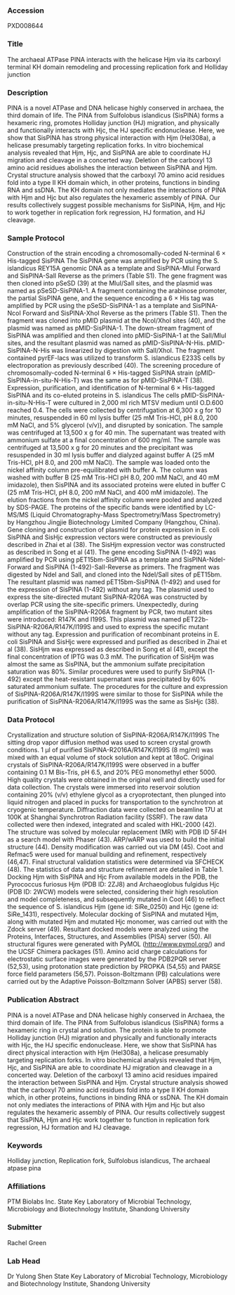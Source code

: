 ### Accession
PXD008644

### Title
The archaeal ATPase PINA interacts with the helicase Hjm via its carboxyl terminal KH domain remodeling and processing replication fork and Holliday junction

### Description
PINA is a novel ATPase and DNA helicase highly conserved in archaea, the third domain of life. The PINA from Sulfolobus islandicus (SisPINA) forms a hexameric ring, promotes Holliday junction (HJ) migration, and physically and functionally interacts with Hjc, the HJ specific endonuclease. Here, we show that SisPINA has strong physical interaction with Hjm (Hel308a), a helicase presumably targeting replication forks. In vitro biochemical analysis revealed that Hjm, Hjc, and SisPINA are able to coordinate HJ migration and cleavage in a concerted way. Deletion of the carboxyl 13 amino acid residues abolishes the interaction between SisPINA and Hjm. Crystal structure analysis showed that the carboxyl 70 amino acid residues fold into a type II KH domain which, in other proteins, functions in binding RNA and ssDNA. The KH domain not only mediates the interactions of PINA with Hjm and Hjc but also regulates the hexameric assembly of PINA. Our results collectively suggest possible mechanisms for SisPINA, Hjm, and Hjc to work together in replication fork regression, HJ formation, and HJ cleavage.

### Sample Protocol
Construction of the strain encoding a chromosomally-coded N-terminal 6 × His-tagged SisPINA The SisPINA gene was amplified by PCR using the S. islandicus REY15A genomic DNA as a template and SisPINA-MluI Forward and SisPINA-SalI Reverse as the primers (Table S1). The gene fragment was then cloned into pSeSD (39) at the MluI/SalI sites, and the plasmid was named as pSeSD-SisPINA-1. A fragment containing the arabinose promoter, the partial SisPINA gene, and the sequence encoding a 6 × His tag was amplified by PCR using the pSeSD-SisPINA-1 as a template and SisPINA-NcoI Forward and SisPINA-XhoI Reverse as the primers (Table S1). Then the fragment was cloned into pMID plasmid at the NcoI/XhoI sites (40), and the plasmid was named as pMID-SisPINA-1. The down-stream fragment of SisPINA was amplified and then cloned into pMID-SisPINA-1 at the SalI/MluI sites, and the resultant plasmid was named as pMID-SisPINA-N-His. pMID-SisPINA-N-His was linearized by digestion with SalI/XhoI. The fragment contained pyrEF-lacs was utilized to transform S. islandicus E233S cells by electroporation as previously described (40). The screening procedure of chromosomally-coded N-terminal 6 × His-tagged SisPINA strain (pMID-SisPINA-in-situ-N-His-T) was the same as for pMID-SisPINA-T (38).  Expression, purification, and identification of N-terminal 6 × His-tagged SisPINA and its co-eluted proteins in S. islandicus The cells pMID-SisPINA-in-situ-N-His-T were cultured in 2,000 ml rich MTSV medium until O.D.600 reached 0.4. The cells were collected by centrifugation at 6,300 x g for 10 minutes, resuspended in 60 ml lysis buffer (25 mM Tris-HCl, pH 8.0, 200 mM NaCl, and 5% glycerol (v/v)), and disrupted by sonication. The sample was centrifuged at 13,500 x g for 40 min. The supernatant was treated with ammonium sulfate at a final concentration of 600 mg/ml. The sample was centrifuged at 13,500 x g for 20 minutes and the precipitant was resuspended in 30 ml lysis buffer and dialyzed against buffer A (25 mM Tris-HCl, pH 8.0, and 200 mM NaCl). The sample was loaded onto the nickel affinity column pre-equilibrated with buffer A. The column was washed with buffer B (25 mM Tris-HCl pH 8.0, 200 mM NaCl, and 40 mM imidazole), then SisPINA and its associated proteins were eluted in buffer C (25 mM Tris-HCl, pH 8.0, 200 mM NaCl, and 400 mM imidazole). The elution fractions from the nickel affinity column were pooled and analyzed by SDS-PAGE. The proteins of the specific bands were identified by LC-MS/MS (Liquid Chromatography-Mass Spectrometry/Mass Spectrometry) by Hangzhou Jingjie Biotechnology Limited Company (Hangzhou, China).     Gene cloning and construction of plasmid for protein expression in E. coli   SisPINA and SisHjc expression vectors were constructed as previously described in Zhai et al (38). The SisHjm expression vector was constructed as described in Song et al (41). The gene encoding SisPINA (1-492) was amplified by PCR using pET15bm-SisPINA as a template and SisPINA-NdeI-Forward and SisPINA (1-492)-SalI-Reverse as primers. The fragment was digested by NdeI and SalI, and cloned into the NdeI/SalI sites of pET15bm. The resultant plasmid was named pET15bm-SisPINA (1-492) and used for the expression of SisPINA (1-492) without any tag. The plasmid used to express the site-directed mutant SisPINA-R206A was constructed by overlap PCR using the site-specific primers. Unexpectedly, during amplification of the SisPINA-R206A fragment by PCR, two mutant sites were introduced: R147K and I199S. This plasmid was named pET22b-SisPINA-R206A/R147K/I199S and used to express the specific mutant without any tag.  Expression and purification of recombinant proteins in E. coli  SisPINA and SisHjc were expressed and purified as described in Zhai et al (38). SisHjm was expressed as described in Song et al (41), except the final concentration of IPTG was 0.3 mM. The purification of SisHjm was almost the same as SisPINA, but the ammonium sulfate precipitation saturation was 80%. Similar procedures were used to purify SisPINA (1-492) except the heat-resistant supernatant was precipitated by 60% saturated ammonium sulfate. The procedures for the culture and expression of   SisPINA-R206A/R147K/I199S were similar to those for SisPINA while the purification of SisPINA-R206A/R147K/I199S was the same as SisHjc (38).

### Data Protocol
Crystallization and structure solution of SisPINA-R206A/R147K/I199S The sitting drop vapor diffusion method was used to screen crystal growth conditions. 1 μl of purified SisPINA-R2016A/R147K/I199S (8 mg/ml) was mixed with an equal volume of stock solution and kept at 18oC. Original crystals of SisPINA-R206A/R147K/I199S were observed in a buffer containing 0.1 M Bis-Tris, pH 6.5, and 20% PEG monomethyl ether 5000. High quality crystals were obtained in the original well and directly used for data collection. The crystals were immersed into reservoir solution containing 20% (v/v) ethylene glycol as a cryoprotectant, then plunged into liquid nitrogen and placed in pucks for transportation to the synchrotron at cryogenic temperature. Diffraction data were collected on beamline 17U at 100K at Shanghai Synchrotron Radiation facility (SSRF). The raw data collected were then indexed, integrated and scaled with HKL-2000 (42). The structure was solved by molecular replacement (MR) with PDB ID 5F4H as a search model with Phaser (43). ARP/wARP was used to build the initial structure (44). Density modification was carried out via DM (45). Coot and Refmac5 were used for manual building and refinement, respectively (46,47). Final structural validation statistics were determined via SFCHECK (48). The statistics of data and structure refinement are detailed in Table 1. Docking Hjm with SisPINA and Hjc From available models in the PDB, the Pyrococcus furiosus Hjm (PDB ID: 2ZJ8) and Archaeoglobus fulgidus Hjc (PDB ID: 2WCW) models were selected, considering their high resolution and model completeness, and subsequently mutated in Coot (46) to reflect the sequence of S. islandicus Hjm (gene id: SiRe_0250) and Hjc (gene id: SiRe_1431), respectively. Molecular docking of SisPINA and mutated Hjm, along with mutated Hjm and mutated Hjc monomer, was carried out with the Zdock server (49). Resultant docked models were analyzed using the Proteins, Interfaces, Structures, and Assemblies (PISA) server (50). All structural figures were generated with PyMOL (http://www.pymol.org/) and the UCSF Chimera packages (51). Amino acid charge calculations for electrostatic surface images were generated by the PDB2PQR server (52,53), using protonation state prediction by PROPKA (54,55) and PARSE force field parameters (56,57). Poisson-Boltzmann (PB) calculations were carried out by the Adaptive Poisson-Boltzmann Solver (APBS) server (58).

### Publication Abstract
PINA is a novel ATPase and DNA helicase highly conserved in Archaea, the third domain of life. The PINA from Sulfolobus islandicus (SisPINA) forms a hexameric ring in crystal and solution. The protein is able to promote Holliday junction (HJ) migration and physically and functionally interacts with Hjc, the HJ specific endonuclease. Here, we show that SisPINA has direct physical interaction with Hjm (Hel308a), a helicase presumably targeting replication forks. In vitro biochemical analysis revealed that Hjm, Hjc, and SisPINA are able to coordinate HJ migration and cleavage in a concerted way. Deletion of the carboxyl 13 amino acid residues impaired the interaction between SisPINA and Hjm. Crystal structure analysis showed that the carboxyl 70 amino acid residues fold into a type II KH domain which, in other proteins, functions in binding RNA or ssDNA. The KH domain not only mediates the interactions of PINA with Hjm and Hjc but also regulates the hexameric assembly of PINA. Our results collectively suggest that SisPINA, Hjm and Hjc work together to function in replication fork regression, HJ formation and HJ cleavage.

### Keywords
Holliday junction, Replication fork, Sulfolobus islandicus, The archaeal atpase pina

### Affiliations
PTM Biolabs Inc.
State Key Laboratory of Microbial Technology, Microbiology and Biotechnology Institute, Shandong University

### Submitter
Rachel  Green

### Lab Head
Dr Yulong Shen
State Key Laboratory of Microbial Technology, Microbiology and Biotechnology Institute, Shandong University


